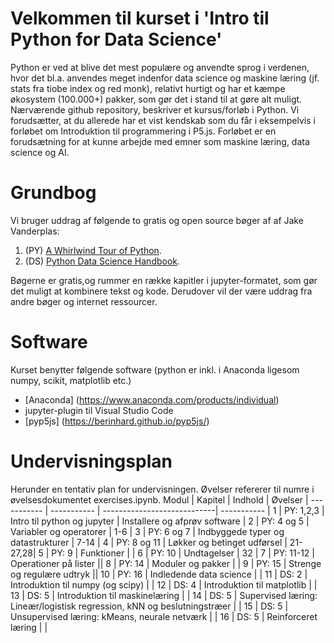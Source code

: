 # Velkommen til kurset i 'Intro til Python for Data Science'
Python er ved at blive det mest populære og anvendte sprog i verdenen, hvor det bl.a. anvendes meget indenfor data science og maskine læring (jf. stats fra tiobe index og red monk), relativt hurtigt og har et kæmpe økosystem (100.000+) pakker, som gør det i stand til at gøre alt muligt. 
Nærværende github repository, beskriver et kursus/forløb i Python. Vi forudsætter, at du allerede har et vist kendskab som du får i eksempelvis i forløbet om Introduktion til programmering i P5.js.
Forløbet er en forudsætning for at kunne arbejde med emner som maskine læring, data science og AI.
# Grundbog
Vi bruger uddrag af følgende to gratis og open source bøger af af Jake Vanderplas: 
1. (PY) [A Whirlwind Tour of Python](https://jakevdp.github.io/WhirlwindTourOfPython/). 
2. (DS) [Python Data Science Handbook](https://jakevdp.github.io/PythonDataScienceHandbook/).

Bøgerne er gratis,og rummer en række kapitler i jupyter-formatet, som gør det muligt at kombinere tekst og kode. Derudover vil der være uddrag fra andre bøger og internet ressourcer.

# Software
Kurset benytter følgende software (python er inkl. i Anaconda ligesom numpy, scikit, matplotlib etc.) 
- [Anaconda] (https://www.anaconda.com/products/individual) 
- jupyter-plugin til Visual Studio Code
- [pyp5js] (https://berinhard.github.io/pyp5js/)


# Undervisningsplan
Herunder en tentativ plan for  undervisningen. Øvelser refererer til numre i øvelsesdokumentet exercises.ipynb. 
Modul       | Kapitel     | Indhold                     | Øvelser     |
----------- | ----------- | ----------------------------| ----------- |
1          | PY: 1,2,3       | Intro til python og jupyter |   Installere og afprøv software         |
2 | PY: 4 og 5 | Variabler og operatorer  | 1-6 |
3 | PY: 6 og 7 | Indbyggede typer og datastrukturer | 7-14 |
4 | PY: 8 og 11 | Løkker og betinget udførsel | 21-27,28|
5 | PY: 9 | Funktioner | |
6 | PY: 10 | Undtagelser | 32 |
7 | PY: 11-12 | Operationer på lister ||
8 | PY: 14 | Moduler og pakker | |
9 | PY: 15 | Strenge og regulære udtryk ||
10 | PY: 16 | Indledende data science | |
11 | DS: 2 | Introduktion til numpy (og scipy) | |
12 | DS: 4 | Introduktion til matplotlib | |
13 | DS: 5 | Introduktion til maskinelæring | |
14 | DS: 5 | Supervised læring: Lineær/logistisk regression, kNN og beslutningstræer | |
15 | DS: 5 | Unsupervised læring: kMeans, neurale netværk | |
16 | DS: 5 | Reinforceret læring | |
